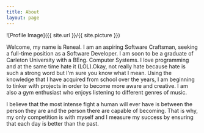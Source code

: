 ```yaml
---
title: About
layout: page
---
```

![Profile Image]({{ site.url }}/{{ site.picture }})

<p>Welcome, my name is Reneal. I am an aspiring Software Craftsman, seeking a
full-time position as a Software Developer. I am soon to be a graduate of
Carleton University with a BEng. Computer Systems. I love programming and at the
same time hate it (LOL).Okay, not really hate because hate is such a strong word
but I'm sure you know what I mean. Using the knowledge that I have acquired from
school over the years, I am beginning to tinker with projects in order to become
more aware and creative. I am also a gym enthusiast who enjoys listening to
different genres of music.
</p>
<p>
I believe that the most intense fight a human will ever have is between the
person they are and the person there are capable of becoming. That is why, my
only competition is with myself and I measure my success by ensuring that each
day is better than the past.
</p>
